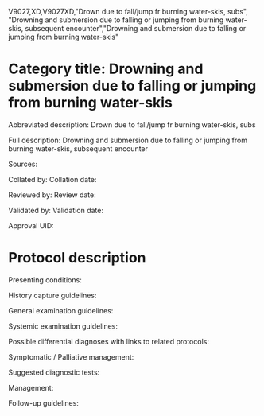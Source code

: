 V9027,XD,V9027XD,"Drown due to fall/jump fr burning water-skis, subs", "Drowning and submersion due to falling or jumping from burning water-skis, subsequent encounter","Drowning and submersion due to falling or jumping from burning water-skis"
# Category title: Drowning and submersion due to falling or jumping from burning water-skis

Abbreviated description: Drown due to fall/jump fr burning water-skis, subs

Full description: Drowning and submersion due to falling or jumping from burning water-skis, subsequent encounter

Sources:

Collated by:
Collation date:

Reviewed by:
Review date:

Validated by:
Validation date:

Approval UID:

# Protocol description

Presenting conditions:

History capture guidelines:

General examination guidelines:

Systemic examination guidelines:

Possible differential diagnoses with links to related protocols:

Symptomatic / Palliative management:

Suggested diagnostic tests:

Management:

Follow-up guidelines:

